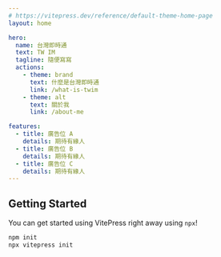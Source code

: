 ```yaml
---
# https://vitepress.dev/reference/default-theme-home-page
layout: home

hero:
  name: 台灣即時通
  text: TW IM
  tagline: 隨便寫寫
  actions:
    - theme: brand
      text: 什麼是台灣即時通
      link: /what-is-twim
    - theme: alt
      text: 關於我
      link: /about-me

features:
  - title: 廣告位 A
    details: 期待有緣人
  - title: 廣告位 B
    details: 期待有緣人
  - title: 廣告位 C
    details: 期待有緣人
---
```


## Getting Started

You can get started using VitePress right away using `npx`!

```sh
npm init
npx vitepress init
```
